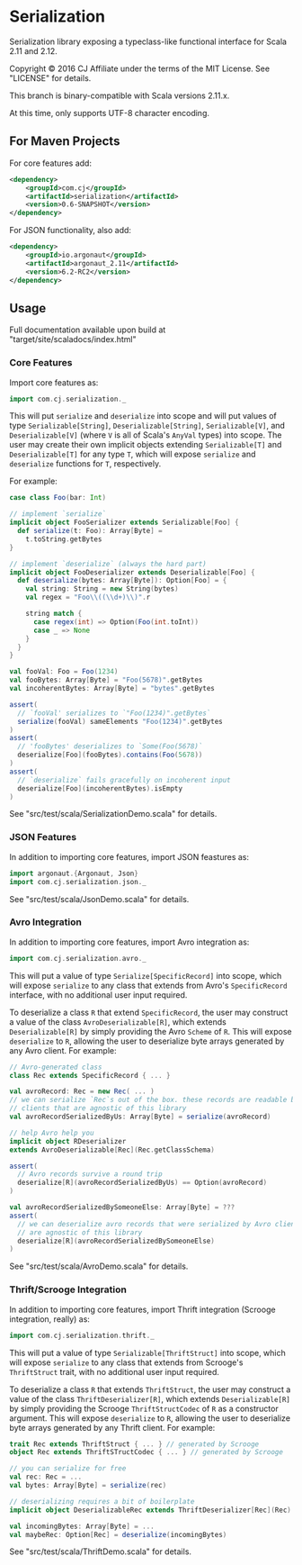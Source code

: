 # Serialization

Serialization library exposing a typeclass-like functional interface for Scala 2.11 and 2.12.

Copyright © 2016 CJ Affiliate under the terms of the MIT License. See "LICENSE" for details.

This branch is binary-compatible with Scala versions 2.11.x.

At this time, only supports UTF-8 character encoding.

## For Maven Projects

For core features add:

```xml
<dependency>
    <groupId>com.cj</groupId>
    <artifactId>serialization</artifactId>
    <version>0.6-SNAPSHOT</version>
</dependency>
```

For JSON functionality, also add:

```xml
<dependency>
    <groupId>io.argonaut</groupId>
    <artifactId>argonaut_2.11</artifactId>
    <version>6.2-RC2</version>
</dependency>
```

## Usage

Full documentation available upon build at "target/site/scaladocs/index.html"

### Core Features

Import core features as:

```scala
import com.cj.serialization._
```

This will put `serialize` and `deserialize` into scope and will put values of type `Serializable[String]`, `Deserializable[String]`, `Serializable[V]`, and `Deserializable[V]` (where `V` is all of Scala's `AnyVal` types) into scope. The user may create their own implicit objects extending `Serializable[T]` and `Deserializable[T]` for any type `T`, which will expose `serialize` and `deserialize` functions for `T`, respectively.

For example:

```scala
case class Foo(bar: Int)

// implement `serialize`
implicit object FooSerializer extends Serializable[Foo] {
  def serialize(t: Foo): Array[Byte] =
    t.toString.getBytes
}

// implement `deserialize` (always the hard part)
implicit object FooDeserializer extends Deserializable[Foo] {
  def deserialize(bytes: Array[Byte]): Option[Foo] = {
    val string: String = new String(bytes)
    val regex = "Foo\\((\\d+)\\)".r

    string match {
      case regex(int) => Option(Foo(int.toInt))
      case _ => None
    }
  }
}

val fooVal: Foo = Foo(1234)
val fooBytes: Array[Byte] = "Foo(5678)".getBytes
val incoherentBytes: Array[Byte] = "bytes".getBytes

assert(
  // `fooVal' serializes to `"Foo(1234)".getBytes`
  serialize(fooVal) sameElements "Foo(1234)".getBytes
)
assert(
  // 'fooBytes' deserializes to `Some(Foo(5678)`
  deserialize[Foo](fooBytes).contains(Foo(5678))
)
assert(
  // `deserialize` fails gracefully on incoherent input
  deserialize[Foo](incoherentBytes).isEmpty
)
```

See "src/test/scala/SerializationDemo.scala" for details.

### JSON Features

In addition to importing core features, import JSON feastures as:

```scala
import argonaut.{Argonaut, Json}
import com.cj.serialization.json._
```

See "src/test/scala/JsonDemo.scala" for details.

### Avro Integration

In addition to importing core features, import Avro integration as:

```scala
import com.cj.serialization.avro._
```

This will put a value of type `Serialize[SpecificRecord]` into scope, which will expose `serialize` to any class that extends from Avro's `SpecificRecord` interface, with no additional user input required.

To deserialize a class `R` that extend `SpecificRecord`, the user may construct a value of the class `AvroDeserializable[R]`, which extends `Deserializable[R]` by simply providing the Avro `Scheme` of `R`. This will expose `deserialize` to `R`, allowing the user to deserialize byte arrays generated by any Avro client. For example:

```scala
// Avro-generated class
class Rec extends SpecificRecord { ... }

val avroRecord: Rec = new Rec( ... )
// we can serialize `Rec`s out of the box. these records are readable by Avro
// clients that are agnostic of this library
val avroRecordSerializedByUs: Array[Byte] = serialize(avroRecord)

// help Avro help you
implicit object RDeserializer
extends AvroDeserializable[Rec](Rec.getClassSchema)

assert(
  // Avro records survive a round trip
  deserialize[R](avroRecordSerializedByUs) == Option(avroRecord)
)

val avroRecordSerializedBySomeoneElse: Array[Byte] = ???
assert(
  // we can deserialize avro records that were serialized by Avro clients that
  // are agnostic of this library
  deserialize[R](avroRecordSerializedBySomeoneElse)
)
```

See "src/test/scala/AvroDemo.scala" for details.

### Thrift/Scrooge Integration

In addition to importing core features, import Thrift integration (Scrooge integration, really) as:

```scala
import com.cj.serialization.thrift._
```

This will put a value of type `Serializable[ThriftStruct]` into scope, which will expose `serialize` to any class that extends from Scrooge's `ThriftStruct` trait, with no additional user input required.

To deserialize a class `R` that extends `ThriftStruct`, the user may construct a value of the class `ThriftDeserializer[R]`, which extends `Deserializable[R]` by simply providing the Scrooge `ThriftStructCodec` of `R` as a constructor argument. This will expose `deserialize` to `R`, allowing the user to deserialize byte arrays generated by any Thrift client. For example:

```scala
trait Rec extends ThriftStruct { ... } // generated by Scrooge
object Rec extends ThriftSTructCodec { ... } // generated by Scrooge

// you can serialize for free
val rec: Rec = ...
val bytes: Array[Byte] = serialize(rec)

// deserializing requires a bit of boilerplate
implicit object DeserializableRec extends ThriftDeserializer[Rec](Rec)

val incomingBytes: Array[Byte] = ...
val maybeRec: Option[Rec] = deserialize(incomingBytes)
```

See "src/test/scala/ThriftDemo.scala" for details.
